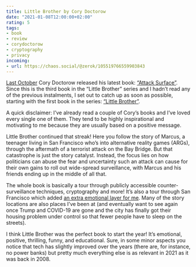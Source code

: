 ```yaml
---
title: Little Brother by Cory Doctorow
date: "2021-01-08T12:00:00+02:00"
rating: 5
tags:
- book
- review
- corydoctorow
- cryptography
- privacy
incoming:
- url: https://chaos.social/@zerok/105519766559903843
---
```


[Last October](https://craphound.com/attacksurface/2020/10/13/attack-surface-is-out/) Cory Doctorow released his latest book: [“Attack Surface”](https://craphound.com/category/attacksurface/). Since this is the third book in the “Little Brother” series and I hadn’t read any of the previous instalments, I set out to catch up as soon as possible, starting with the first book in the series: [“Little Brother”](https://craphound.com/category/littlebrother/).

A quick disclaimer: I’ve already read a couple of Cory’s books and I’ve loved every single one of them. They tend to be highly inspirational and motivating to me because they are usually based on a positive message.

Little Brother continued that streak! Here you follow the story of Marcus, a teenager living in San Francisco who’s into alternative reality games (ARGs), through the aftermath of a terrorist attack on the Bay Bridge. But that catastrophe is just the story catalyst. Instead, the focus lies on how politicians can abuse the fear and uncertainty such an attack can cause for their own gains to roll out wide-spread surveillance, with Marcus and his friends ending up in the middle of all that.

The whole book is basically a tour through publicly accessible counter-surveillance techniques, cryptography and more! It’s also a tour through San Francisco which added [an extra emotional layer for me](https://zerokspot.com/weblog/2014/04/27/exploring-san-francisco/). Many of the story locations are also places I’ve been at (and eventually want to see again once Trump and COVID-19 are gone and the city has finally got their housing problem under control so that fewer people have to sleep on the streets).

I think Little Brother was the perfect book to start the year! It’s emotional, positive, thrilling, funny, and educational. Sure, in some minor aspects you notice that tech has slightly improved over the years (there are, for instance, no power banks) but pretty much everything else is as relevant in 2021 as it was back in 2008.
